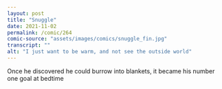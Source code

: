 ```yaml
---
layout: post
title: "Snuggle"
date: 2021-11-02
permalink: /comic/264
comic-source: "assets/images/comics/snuggle_fin.jpg"
transcript: ""
alt: "I just want to be warm, and not see the outside world"
---
```

Once he discovered he could burrow into blankets, it became his number one goal at bedtime
